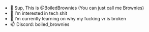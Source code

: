 - 👋 Sup, This is @BoiledBrownies (You can just call me Brownies)
- 👀 I’m interested in tech shit 
- 🌱 I’m currently learning on why my fucking vr is broken
- 📫 Discord: boiled_brownies

<!---
BoiledBrownies/BoiledBrownies is a ✨ special ✨ repository because its `README.md` (this file) appears on your GitHub profile.
You can click the Preview link to take a look at your changes.
--->
